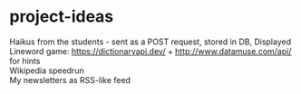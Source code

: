 # project-ideas
Haikus from the students - sent as a POST request, stored in DB, Displayed
<br>
Lineword game: https://dictionaryapi.dev/ + http://www.datamuse.com/api/ for hints
<br>
Wikipedia speedrun
<br>
My newsletters as RSS-like feed
